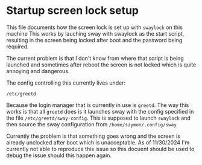 # Startup screen lock setup

This file documents how the screen lock is set up with `swaylock` on this machine
This works by lauching sway with swaylock as the start script, resulting in the
screen being locked after boot and the password being required.

The current problem is that I don't know from where that script is being
launched and sometimes after reboot the screen is not locked which is quite
annoying and dangerous.

The config controlling this currently lives under:
```
/etc/greetd
```
Because the login manager that is currently in use is `greetd`. The way this works
is that all `greetd` does is it launches sway with the config specified
in the file `/etc/greetd/sway-config`. This is supposed to launch `swaylock`
and then source the sway configuration from `/home/szymon/.config/sway`

Currently the problem is that something goes wrong and the screen is already
unclocked after boot which is unacceptable. As of 11/30/2024 I'm currently
not able to reproduce this issue so this docuent should be used to debug the
issue should this happen again.
